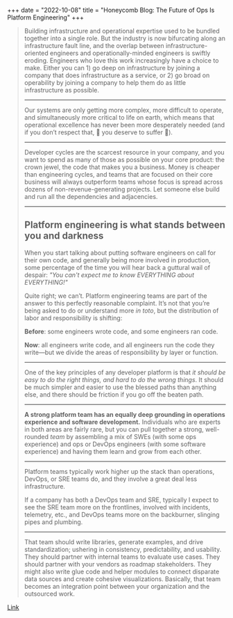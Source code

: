 +++
date = "2022-10-08"
title = "Honeycomb Blog: The Future of Ops Is Platform Engineering"
+++

> Building infrastructure and operational expertise used to be bundled together into a single role.
> But the industry is now bifurcating along an infrastructure fault line, and the overlap between
> infrastructure-oriented engineers and operationally-minded engineers is swiftly eroding. Engineers
> who love this work increasingly have a choice to make. Either you can 1) go deep on infrastructure
> by joining a company that does infrastructure as a service, or 2) go broad on operability by
> joining a company to help them do as little infrastructure as possible.
>
> ---
>
> Our systems are only getting more complex, more difficult to operate, and simultaneously more
> critical to life on earth, which means that operational excellence has never been more desperately
> needed (and if you don’t respect that, 🌈 you deserve to suffer 🌈).
>
> ---
>
> Developer cycles are the scarcest resource in your company, and you want to spend as many of those
> as possible on your core product: the crown jewel, the code that makes you a business. Money is
> cheaper than engineering cycles, and teams that are focused on their core business will always
> outperform teams whose focus is spread across dozens of non-revenue-generating projects. Let
> someone else build and run all the dependencies and adjacencies. 
>
> ---
>
> ## Platform engineering is what stands between you and darkness
>
> When you start talking about putting software engineers on call for their own code, and generally
> being more involved in production, some percentage of the time you will hear back a guttural wail
> of despair: *"You can't expect me to know EVERYTHING about EVERYTHING!"*
>
> Quite right; we can’t. Platform engineering teams are part of the answer to this perfectly
> reasonable complaint. It’s not that you’re being asked to do or understand more *in toto*, but the
> distribution of labor and responsibility is shifting:
>
> **Before**: some engineers wrote code, and some engineers ran code.
>
> **Now**: all engineers write code, and all engineers run the code they write—but we divide the areas
> of responsibility by layer or function.
>
> ---
>
> One of the key principles of any developer platform is that *it should be easy to do the right
> things, and hard to do the wrong things*. It should be much simpler and easier to use the blessed
> paths than anything else, and there should be friction if you go off the beaten path.
>
> ---
>
> **A strong platform team has an equally deep grounding in operations experience and software
> development.** Individuals who are experts in both areas are fairly rare, but you can pull together
> a strong, well-rounded *team* by assembling a mix of SWEs (with some ops experience) and ops or
> DevOps engineers (with some software experience) and having them learn and grow from each other.
>
> ---
>
> Platform teams typically work higher up the stack than operations, DevOps, or SRE teams do, and
> they involve a great deal less infrastructure.
>
> If a company has both a DevOps team and SRE, typically I expect to see the SRE team more on the
> frontlines, involved with incidents, telemetry, etc., and DevOps teams more on the backburner,
> slinging pipes and plumbing.
>
> ---
>
> That team should write libraries, generate examples, and drive standardization; ushering in
> consistency, predictability, and usability. They should partner with internal teams to evaluate
> use cases. They should partner with your vendors as roadmap stakeholders. They might also write
> glue code and helper modules to connect disparate data sources and create cohesive visualizations.
> Basically, that team becomes an integration point between your organization and the outsourced
> work.

[Link](https://www.honeycomb.io/blog/future-ops-platform-engineering)
